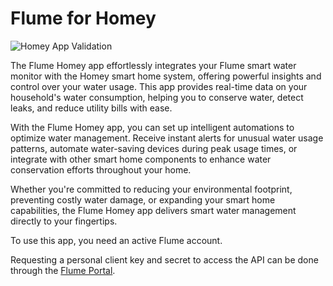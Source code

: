 # Flume for Homey

![Homey App Validation](https://github.com/edwinvdpol/homey-flume/actions/workflows/validate.yml/badge.svg)

The Flume Homey app effortlessly integrates your Flume smart water monitor with the Homey smart home system, offering powerful insights and control over your water usage. This app provides real-time data on your household's water consumption, helping you to conserve water, detect leaks, and reduce utility bills with ease.

With the Flume Homey app, you can set up intelligent automations to optimize water management. Receive instant alerts for unusual water usage patterns, automate water-saving devices during peak usage times, or integrate with other smart home components to enhance water conservation efforts throughout your home.

Whether you're committed to reducing your environmental footprint, preventing costly water damage, or expanding your smart home capabilities, the Flume Homey app delivers smart water management directly to your fingertips.

To use this app, you need an active Flume account.

Requesting a personal client key and secret to access the API can be done through the [Flume Portal](https://portal.flumetech.com/#token).
